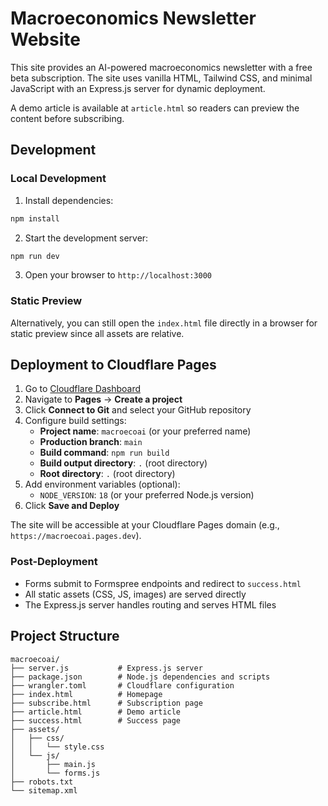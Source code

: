 # Macroeconomics Newsletter Website

This site provides an AI-powered macroeconomics newsletter with a free beta subscription. The site uses vanilla HTML, Tailwind CSS, and minimal JavaScript with an Express.js server for dynamic deployment.

A demo article is available at `article.html` so readers can preview the content before subscribing.

## Development

### Local Development
1. Install dependencies:
```bash
npm install
```

2. Start the development server:
```bash
npm run dev
```

3. Open your browser to `http://localhost:3000`

### Static Preview
Alternatively, you can still open the `index.html` file directly in a browser for static preview since all assets are relative.

## Deployment to Cloudflare Pages

1. Go to [Cloudflare Dashboard](https://dash.cloudflare.com/)
2. Navigate to **Pages** → **Create a project**
3. Click **Connect to Git** and select your GitHub repository
4. Configure build settings:
   - **Project name**: `macroecoai` (or your preferred name)
   - **Production branch**: `main`
   - **Build command**: `npm run build`
   - **Build output directory**: `.` (root directory)
   - **Root directory**: `.` (root directory)
5. Add environment variables (optional):
   - `NODE_VERSION`: `18` (or your preferred Node.js version)
6. Click **Save and Deploy**

The site will be accessible at your Cloudflare Pages domain (e.g., `https://macroecoai.pages.dev`).

### Post-Deployment
- Forms submit to Formspree endpoints and redirect to `success.html`
- All static assets (CSS, JS, images) are served directly
- The Express.js server handles routing and serves HTML files

## Project Structure
```
macroecoai/
├── server.js           # Express.js server
├── package.json        # Node.js dependencies and scripts
├── wrangler.toml       # Cloudflare configuration
├── index.html          # Homepage
├── subscribe.html      # Subscription page
├── article.html        # Demo article
├── success.html        # Success page
├── assets/
│   ├── css/
│   │   └── style.css
│   └── js/
│       ├── main.js
│       └── forms.js
├── robots.txt
└── sitemap.xml
```
